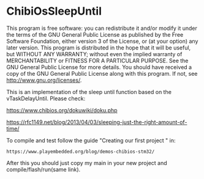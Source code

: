 # ChibiOsSleepUntil

  This program is free software: you can redistribute it and/or modify
  it under the terms of the GNU General Public License as published by
  the Free Software Foundation, either version 3 of the License, or
  (at your option) any later version.
  This program is distributed in the hope that it will be useful,
  but WITHOUT ANY WARRANTY; without even the implied warranty of
  MERCHANTABILITY or FITNESS FOR A PARTICULAR PURPOSE.  See the
  GNU General Public License for more details.
  You should have received a copy of the GNU General Public License
  along with this program.  If not, see <http://www.gnu.org/licenses/>.


This is an implementation of the sleep until function based on the vTaskDelayUntil.
  Please check:
  
   https://www.chibios.org/dokuwiki/doku.php
    
   https://rfc1149.net/blog/2013/04/03/sleeping-just-the-right-amount-of-time/
   
 To compile and test follow the guide "Creating our first project " in:
 
    https://www.playembedded.org/blog/demos-chibios-stm32/

  After this you should just copy my main in your new project and compile/flash/run(same link).
